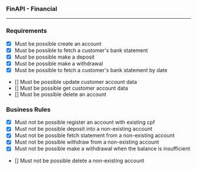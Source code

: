 ### FinAPI - Financial

----------------------------------------------------------------

  ### Requirements

  - [x] Must be possible create an account
  - [x] Must be possible to fetch a customer's bank statement
  - [x] Must be possible make a deposit
  - [x] Must be possible make a withdrawal
  - [x] Must be possible to fetch a customer's bank statement by date
  - [] Must be possible update customer account data
  - [] Must be possible get customer account data
  - [] Must be possible delete an account

  ### Business Rules

  - [x] Must not be possible register an account with existing cpf
  - [x] Must not be possible deposit into a non-existing account
  - [x] Must not be possible fetch statement from a non-existing account
  - [x] Must not be possible withdraw from a non-existing account
  - [x] Must not be possible make a withdrawal when the balance is insufficient
  - [] Must not be possible delete a non-existing account